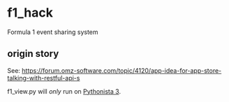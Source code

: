 # f1_hack
Formula 1 event sharing system

## origin story
See: https://forum.omz-software.com/topic/4120/app-idea-for-app-store-talking-with-restful-api-s

f1_view.py will _only_ run on [Pythonista 3](http://omz-software.com/pythonista).
